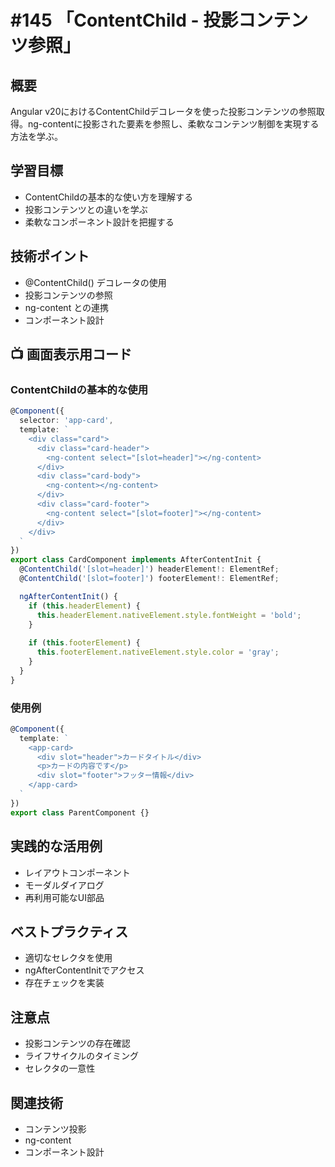 # #145 「ContentChild - 投影コンテンツ参照」

## 概要
Angular v20におけるContentChildデコレータを使った投影コンテンツの参照取得。ng-contentに投影された要素を参照し、柔軟なコンテンツ制御を実現する方法を学ぶ。

## 学習目標
- ContentChildの基本的な使い方を理解する
- 投影コンテンツとの違いを学ぶ
- 柔軟なコンポーネント設計を把握する

## 技術ポイント
- @ContentChild() デコレータの使用
- 投影コンテンツの参照
- ng-content との連携
- コンポーネント設計

## 📺 画面表示用コード

### ContentChildの基本的な使用
```typescript
@Component({
  selector: 'app-card',
  template: `
    <div class="card">
      <div class="card-header">
        <ng-content select="[slot=header]"></ng-content>
      </div>
      <div class="card-body">
        <ng-content></ng-content>
      </div>
      <div class="card-footer">
        <ng-content select="[slot=footer]"></ng-content>
      </div>
    </div>
  `
})
export class CardComponent implements AfterContentInit {
  @ContentChild('[slot=header]') headerElement!: ElementRef;
  @ContentChild('[slot=footer]') footerElement!: ElementRef;

  ngAfterContentInit() {
    if (this.headerElement) {
      this.headerElement.nativeElement.style.fontWeight = 'bold';
    }
    
    if (this.footerElement) {
      this.footerElement.nativeElement.style.color = 'gray';
    }
  }
}
```

### 使用例
```typescript
@Component({
  template: `
    <app-card>
      <div slot="header">カードタイトル</div>
      <p>カードの内容です</p>
      <div slot="footer">フッター情報</div>
    </app-card>
  `
})
export class ParentComponent {}
```

## 実践的な活用例
- レイアウトコンポーネント
- モーダルダイアログ
- 再利用可能なUI部品

## ベストプラクティス
- 適切なセレクタを使用
- ngAfterContentInitでアクセス
- 存在チェックを実装

## 注意点
- 投影コンテンツの存在確認
- ライフサイクルのタイミング
- セレクタの一意性

## 関連技術
- コンテンツ投影
- ng-content
- コンポーネント設計
